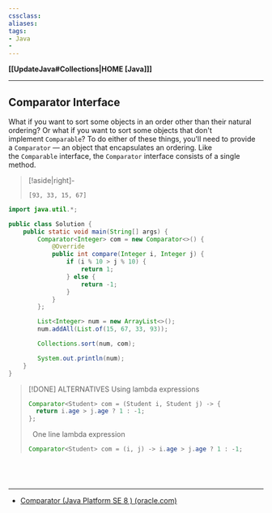 ```yaml
---
cssclass:
aliases:
tags:
- Java
- 
---
```

**[[UpdateJava#Collections|HOME [Java]]]**

---
## Comparator Interface
What if you want to sort some objects in an order other than their natural ordering? Or what if you want to sort some objects that don't implement `Comparable`? To do either of these things, you'll need to provide a `Comparator` — an object that encapsulates an ordering. Like the `Comparable` interface, the `Comparator` interface consists of a single method.
>[!aside|right]-
> ```
> [93, 33, 15, 67]
> ```

```java
import java.util.*;

public class Solution {
    public static void main(String[] args) {
        Comparator<Integer> com = new Comparator<>() {
            @Override
            public int compare(Integer i, Integer j) {
                if (i % 10 > j % 10) {
                    return 1;
                } else {
                    return -1;
                }
            }
        };

        List<Integer> num = new ArrayList<>();
        num.addAll(List.of(15, 67, 33, 93));

        Collections.sort(num, com);

        System.out.println(num);
    }
}
```

>[!DONE] ALTERNATIVES
> Using lambda expressions
> ```java
> Comparator<Student> com = (Student i, Student j) -> {
> 	return i.age > j.age ? 1 : -1;
> };
> ```
> &nbsp;
> One line lambda expression
> ```java
> Comparator<Student> com = (i, j) -> i.age > j.age ? 1 : -1;
> ```

<br>

# 
---
- [Comparator (Java Platform SE 8 ) (oracle.com)](https://docs.oracle.com/javase/8/docs/api/java/util/Comparator.html)